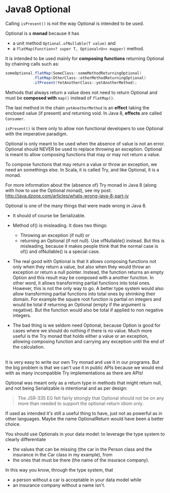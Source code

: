 # Java8 Optional #

Calling `isPresent()` is not the way Optional is intended to be used.

Optional is a **monad** because it has 
* a unit method `Optional.ofNullable(T value)` and 
* a `flatMap(Function<? super T, Optional<U>> mapper)` method. 

It is intended to be used mainly for **composing functions** returning Optional 
by chaining calls such as:

```Java
someOptional.flatMap(SomeClass::someMethodReturningOptional)
            .flatMap(OtherClass::otherMethodReturningOptional)
            .ifPresent(YetAnotherClass::yetAnotherMethod);
```

Methods that always return a value does not need to return Optional and 
must be **composed with** `map()` instead of `flatMap()`.
  
The last method in the chain `yetAnotherMethod` is an **effect** taking the 
enclosed value (if present) and returning void. 
In Java 8, **effects** are called `Consumer`.

`isPresent()` is there only to allow non functional developers to use Optional 
with the imperative paradigm.

Optional is only meant to be used when the absence of value is not an error.
Optional should NEVER be used to replace throwing an exception.
Optional is meant to allow composing functions that may or may not return a value.

To compose functions that may return a value or throw an exception, we need an somethings else. 
In Scala, it is called Try, and like Optional, it is a monad.

For more information about the (absence of) Try monad in Java 8 
(along with how to use the Optional monad), see my post:
http://java.dzone.com/articles/whats-wrong-java-8-part-iv

Optional is one of the many things that were made wrong in Java 8.

- It should of course be Serializable.

- Method of() is misleading. 
  It does two things: 
  * Throwing an exception (if null) or 
  * returning an Optional (if not null). Use ofNullable() instead. 
    But this is misleading, because it makes people think that 
    the normal case is of() and ofNullable() is a special case.

- The real good with Optional is that it allows composing functions 
  not only when they return a value, but also when they would throw 
  an exception or return a null pointer. Instead, the function returns 
  an empty Option and this result may be composed with a another function. 
  In other word, it allows transforming partial functions into total ones. 
  However, this is not the only way to go. A better type system would also 
  allow transforming partial functions into total ones by shrinking their domain. 
  For example the square root function is partial on integers and would be total 
  if returning an Optional (empty if the argument is negative). 
  But the function would also be total if applied to non negative integers.

- The bad thing is we seldom need Optional, because Option is good for cases 
  where we should do nothing if there is no value. Much more useful is the 
  Try monad that holds either a value or an exception, allowing composing 
  function and carrying any exception until the end of the calculation.
<br/>
  It is very easy to write our own Try monad and use it in our programs. 
  But the big problem is that we can't use it in public APIs because we would end 
  with as many incompatible Try implementations as there are APIs!


Optional was meant only as a return type in methods that might return null, and not being Serializable is intentional and as per design:

> The JSR-335 EG felt fairly strongly that Optional should not be on any 
> more than needed to support the optional-return idiom only.

If used as intended it's still a useful thing to have, just not as powerful as in other languages.
Maybe the name OptionalReturn would have been a better choice.

You should use Optionals in your data model: to leverage the type system to 
clearly differentiate 
* the values that can be missing (the car in the Person class and 
  the insurance in the Car class in my example), from 
* the ones that must be there (the name of the insurace company). 

In this way you know, through the type system, that 
* a person without a car is acceptable in your data model while 
* an insurance company without a name isn't.

